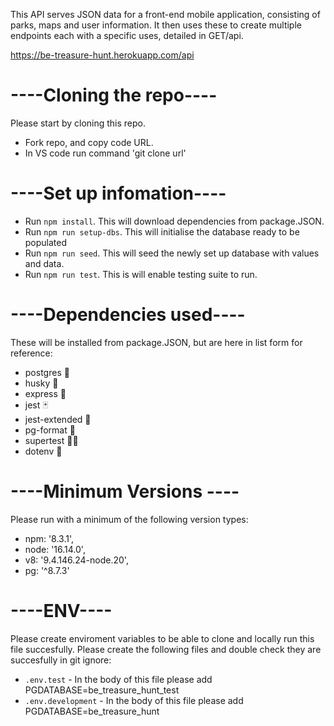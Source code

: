 This API serves JSON data for a front-end mobile application, consisting of parks, maps and user information. It then uses these to create multiple endpoints each with a specific uses, detailed in GET/api.

https://be-treasure-hunt.herokuapp.com/api

# ----Cloning the repo----

Please start by cloning this repo.

- Fork repo, and copy code URL.
- In VS code run command 'git clone url'

# ----Set up infomation----

- Run `npm install`. This will download dependencies from package.JSON.
- Run `npm run setup-dbs`. This will initialise the database ready to be populated
- Run `npm run seed`. This will seed the newly set up database with values and data.
- Run `npm run test`. This is will enable testing suite to run.

# ----Dependencies used----

These will be installed from package.JSON, but are here in list form for reference:

- postgres 🐘
- husky 🌭
- express 📮
- jest 🃏
- jest-extended 🤡
- pg-format 🤖
- supertest 🦸‍♀️
- dotenv 🌳

# ----Minimum Versions ----

Please run with a minimum of the following version types:

- npm: '8.3.1',
- node: '16.14.0',
- v8: '9.4.146.24-node.20',
- pg: '^8.7.3'

# ----ENV----

Please create enviroment variables to be able to clone and locally run this file succesfully. Please create the following files and double check they are succesfully in git ignore:

- `.env.test` - In the body of this file please add PGDATABASE=be_treasure_hunt_test
- `.env.development` - In the body of this file please add PGDATABASE=be_treasure_hunt

